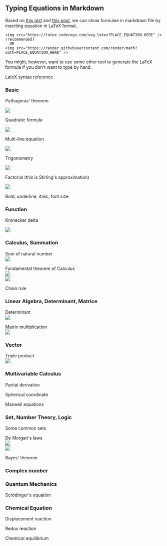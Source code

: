## Typing Equations in Markdown

Based on [this gist](https://gist.github.com/a-rodin/fef3f543412d6e1ec5b6cf55bf197d7b) and [this post](https://stackoverflow.com/questions/35498525/latex-rendering-in-readme-md-on-github),
we can show formulae in markdown file by inserting equation in LaTeX format.
```
<img src="https://latex.codecogs.com/svg.latex?PLACE_EQUATION_HERE" />       (recommended)
  OR
<img src="https://render.githubusercontent.com/render/math?math=PLACE_EQUATION_HERE" />
```
You might, however, want to use some other tool to generate the LaTeX formula if you don't want to type by hand.

[LateX syntax reference](https://en.wikibooks.org/wiki/LaTeX/Mathematics)

### Basic

Pythagoras' theorem

<img src="https://latex.codecogs.com/svg.latex?a^2%20+%20b^2%20=%20c^2" />

Quadratic formula

<img src="https://latex.codecogs.com/svg.latex?x=\frac{-b%20\pm%20\sqrt{b^2-4ac}}{2a}" />

Multi-line equation

<img src="https://latex.codecogs.com/svg.latex?\begin{align*}%20(a+b)(a-b)&=a^2-ab+ba-b^2\\%20&=a^2-b^2%20\end{}" />


Trigonometry

<img src="https://latex.codecogs.com/svg.latex?cos(2\theta)=cos^2\theta-sin^2\theta=\frac{1-tan^2\theta}{1+tan^2\theta}" />

Factorial (this is Stirling's approximation)

<img src="https://latex.codecogs.com/svg.latex?n!\approx%20\sqrt{2\pi%20n}(\frac{n}{e})^n" />


Bold, underline, italic, font size


### Function

Kronecker delta

<img src="https://latex.codecogs.com/svg.latex?\delta_{ij}=%20\begin{cases}%200&\text{%20if%20}%20i\neq%20j%20\\%201&\text{%20if%20}%20i%20=%20j%20\end{cases}" />





### Calculus, Summation

Sum of natural number<br />
<img src="https://latex.codecogs.com/svg.latex?1+2+3+...+(n-1)+n%20=\sum_{i=1}^{n}i=\frac{n(n+1)}{2}" />


Fundamental theorem of Calculus<br />
<img src="https://latex.codecogs.com/svg.latex?F(x)=\int_{a}^{x}f(t)dt" /><br />
<img src="https://latex.codecogs.com/svg.latex?\int_{a}^{b}f(t)dt=F(b)-F(a)" />

Chain rule






### Linear Algebra, Determinant, Matrice



Determinant<br />
<img src="https://latex.codecogs.com/svg.latex?\begin{vmatrix}%205%20&%207\\%203%20&%204%20\end{vmatrix}=-1" />

Matrix multiplication<br />
<img src="https://latex.codecogs.com/svg.latex?\begin{pmatrix}%202%20&%203\\%205%20&%207%20\end{pmatrix}%20\begin{pmatrix}%201%20&%20-2\\%200%20&%204%20\end{pmatrix}%20=%20\begin{pmatrix}%202%20&%208\\%205%20&%2018%20\end{pmatrix}" />



### Vector

Triple product<br />
<img src="https://latex.codecogs.com/svg.latex?\vec{a}\times%20\vec{b}\cdot%20\vec{c}%20=\vec{a}\cdot%20\vec{b}%20\times%20\vec{c}%20=%20\begin{vmatrix}%20a_{1}%20&%20a_{2}%20&%20a_{3}\\%20b_{1}%20&%20b_{2}%20&%20b_{3}\\%20c_{1}%20&%20c_{2}%20&%20c_{3}%20\end{vmatrix}">


### Multivariable Calculus

Partial derivative


Spherical coordinate



Maxwell equations


### Set, Number Theory, Logic

Some common sets



De Morgan's laws<br />
<img src="https://latex.codecogs.com/svg.latex?\overline{A\cup%20B}%20=%20\overline{A}%20\cap%20\overline{B}" /><br />
<img src="https://latex.codecogs.com/svg.latex?\overline{A\cap%20B}%20=%20\overline{A}%20\cup%20\overline{B}" />

Bayes' theorem

### Complex number




### Quantum Mechanics

Scrödinger's equation

### Chemical Equation

Displacement reaction


Redox reaction

Chemical equilibrium